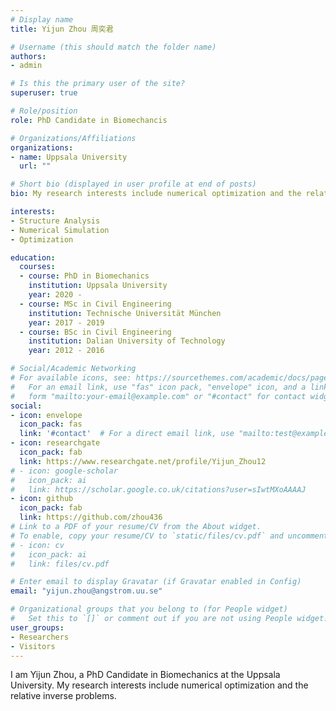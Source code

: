 ```yaml
---
# Display name
title: Yijun Zhou 周奕君

# Username (this should match the folder name)
authors:
- admin

# Is this the primary user of the site?
superuser: true

# Role/position
role: PhD Candidate in Biomechancis

# Organizations/Affiliations
organizations:
- name: Uppsala University
  url: ""

# Short bio (displayed in user profile at end of posts)
bio: My research interests include numerical optimization and the related inverse problems.

interests:
- Structure Analysis
- Numerical Simulation
- Optimization

education:
  courses:
  - course: PhD in Biomechanics
    institution: Uppsala University
    year: 2020 - 
  - course: MSc in Civil Engineering
    institution: Technische Universität München
    year: 2017 - 2019
  - course: BSc in Civil Engineering
    institution: Dalian University of Technology
    year: 2012 - 2016

# Social/Academic Networking
# For available icons, see: https://sourcethemes.com/academic/docs/page-builder/#icons
#   For an email link, use "fas" icon pack, "envelope" icon, and a link in the
#   form "mailto:your-email@example.com" or "#contact" for contact widget.
social:
- icon: envelope
  icon_pack: fas
  link: '#contact'  # For a direct email link, use "mailto:test@example.org".
- icon: researchgate
  icon_pack: fab
  link: https://www.researchgate.net/profile/Yijun_Zhou12
# - icon: google-scholar
#   icon_pack: ai
#   link: https://scholar.google.co.uk/citations?user=sIwtMXoAAAAJ
- icon: github
  icon_pack: fab
  link: https://github.com/zhou436
# Link to a PDF of your resume/CV from the About widget.
# To enable, copy your resume/CV to `static/files/cv.pdf` and uncomment the lines below.
# - icon: cv
#   icon_pack: ai
#   link: files/cv.pdf

# Enter email to display Gravatar (if Gravatar enabled in Config)
email: "yijun.zhou@angstrom.uu.se"

# Organizational groups that you belong to (for People widget)
#   Set this to `[]` or comment out if you are not using People widget.
user_groups:
- Researchers
- Visitors
---
```


I am Yijun Zhou, a PhD Candidate in Biomechanics at the Uppsala University. My research interests include numerical optimization and the relative inverse problems.
